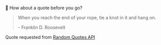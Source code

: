 📣 How about a quote before you go?

> When you reach the end of your rope, tie a knot in it and hang on.
>
> <p>- Franklin D. Roosevelt</p>

Quote requested from [Random Quotes API](https://github.com/lukePeavey/quotable)
